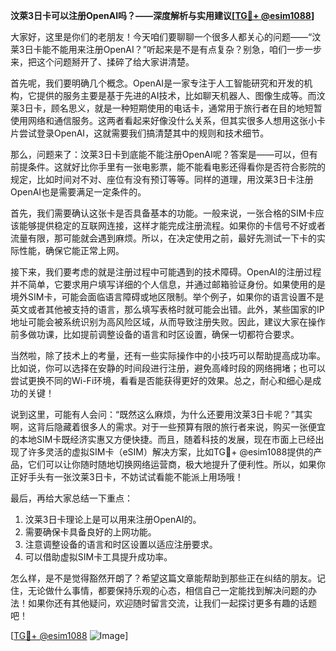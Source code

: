 **汶萊3日卡可以注册OpenAI吗？——深度解析与实用建议[[TG💪+ @esim1088](https://t.me/s/esim1088)]**

大家好，这里是你们的老朋友！今天咱们要聊聊一个很多人都关心的问题——“汶莱3日卡能不能用来注册OpenAI？”听起来是不是有点复杂？别急，咱们一步一步来，把这个问题掰开了、揉碎了给大家讲清楚。

首先呢，我们要明确几个概念。OpenAI是一家专注于人工智能研究和开发的机构，它提供的服务主要是基于先进的AI技术，比如聊天机器人、图像生成等。而汶莱3日卡，顾名思义，就是一种短期使用的电话卡，通常用于旅行者在目的地短暂使用网络和通信服务。这两者看起来好像没什么关系，但其实很多人想用这张小卡片尝试登录OpenAI，这就需要我们搞清楚其中的规则和技术细节。

那么，问题来了：汶莱3日卡到底能不能注册OpenAI呢？答案是——可以，但有前提条件。这就好比你手里有一张电影票，能不能看电影还得看你是否符合影院的规定，比如时间对不对、座位有没有预订等等。同样的道理，用汶莱3日卡注册OpenAI也是需要满足一定条件的。

首先，我们需要确认这张卡是否具备基本的功能。一般来说，一张合格的SIM卡应该能够提供稳定的互联网连接，这样才能完成注册流程。如果你的卡信号不好或者流量有限，那可能就会遇到麻烦。所以，在决定使用之前，最好先测试一下卡的实际性能，确保它能正常上网。

接下来，我们要考虑的就是注册过程中可能遇到的技术障碍。OpenAI的注册过程并不简单，它要求用户填写详细的个人信息，并通过邮箱验证身份。如果使用的是境外SIM卡，可能会面临语言障碍或地区限制。举个例子，如果你的语言设置不是英文或者其他被支持的语言，那么填写表格时就可能会出错。此外，某些国家的IP地址可能会被系统识别为高风险区域，从而导致注册失败。因此，建议大家在操作前多做功课，比如提前调整设备的语言和时区设置，确保一切都符合要求。

当然啦，除了技术上的考量，还有一些实际操作中的小技巧可以帮助提高成功率。比如说，你可以选择在安静的时间段进行注册，避免高峰时段的网络拥堵；也可以尝试更换不同的Wi-Fi环境，看看是否能获得更好的效果。总之，耐心和细心是成功的关键！

说到这里，可能有人会问：“既然这么麻烦，为什么还要用汶莱3日卡呢？”其实啊，这背后隐藏着很多人的需求。对于一些预算有限的旅行者来说，购买一张便宜的本地SIM卡既经济实惠又方便快捷。而且，随着科技的发展，现在市面上已经出现了许多灵活的虚拟SIM卡（eSIM）解决方案，比如TG💪+ @esim1088提供的产品，它们可以让你随时随地切换网络运营商，极大地提升了便利性。所以，如果你正好手头有一张汶莱3日卡，不妨试试看能不能派上用场哦！

最后，再给大家总结一下重点：
1. 汶莱3日卡理论上是可以用来注册OpenAI的。
2. 需要确保卡具备良好的上网功能。
3. 注意调整设备的语言和时区设置以适应注册要求。
4. 可以借助虚拟SIM卡工具提升成功率。

怎么样，是不是觉得豁然开朗了？希望这篇文章能帮助到那些正在纠结的朋友。记住，无论做什么事情，都要保持乐观的心态，相信自己一定能找到解决问题的办法！如果你还有其他疑问，欢迎随时留言交流，让我们一起探讨更多有趣的话题吧！

[[TG💪+ @esim1088](https://t.me/s/esim1088) ![Image](https://i.postimg.cc/4NQfJmqS/Snipaste-2025-05-13-00-14-12.png)]